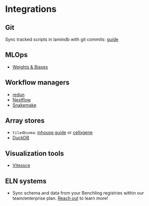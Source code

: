 # Integrations

## Git

Sync tracked scripts in lamindb with git commits: [guide](track.ipynb#sync-scripts-with-github)

## MLOps

- [Weights & Biases](wandb)

## Workflow managers

- [redun](redun)
- [Nextflow](nextflow)
- [Snakemake](snakemake)

## Array stores

- `tiledbsoma`: [inhouse guide](scrna-tiledbsoma) or [cellxgene](cellxgene)
- [DuckDB](rxrx)

## Visualization tools

- [Vitessce](vitessce)

## ELN systems

- Sync schema and data from your Benchling registries within our team/enterprise plan. [Reach out](https://lamin.ai/contact) to learn more!
